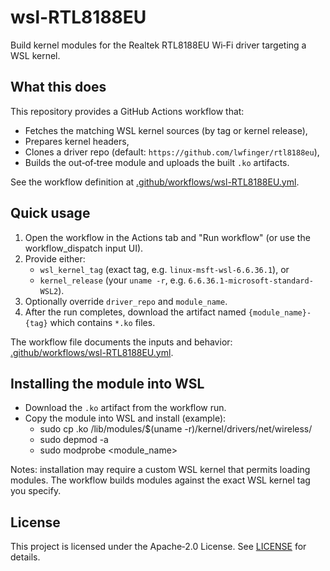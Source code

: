 # wsl-RTL8188EU

Build kernel modules for the Realtek RTL8188EU Wi‑Fi driver targeting a WSL kernel.

## What this does
This repository provides a GitHub Actions workflow that:
- Fetches the matching WSL kernel sources (by tag or kernel release),
- Prepares kernel headers,
- Clones a driver repo (default: `https://github.com/lwfinger/rtl8188eu`),
- Builds the out‑of‑tree module and uploads the built `.ko` artifacts.

See the workflow definition at [.github/workflows/wsl-RTL8188EU.yml](.github/workflows/wsl-RTL8188EU.yml).

## Quick usage
1. Open the workflow in the Actions tab and "Run workflow" (or use the workflow_dispatch input UI).
2. Provide either:
   - `wsl_kernel_tag` (exact tag, e.g. `linux-msft-wsl-6.6.36.1`), or
   - `kernel_release` (your `uname -r`, e.g. `6.6.36.1-microsoft-standard-WSL2`).
3. Optionally override `driver_repo` and `module_name`.
4. After the run completes, download the artifact named `{module_name}-{tag}` which contains `*.ko` files.

The workflow file documents the inputs and behavior: [.github/workflows/wsl-RTL8188EU.yml](.github/workflows/wsl-RTL8188EU.yml).

## Installing the module into WSL
- Download the `.ko` artifact from the workflow run.
- Copy the module into WSL and install (example):
  - sudo cp <module>.ko /lib/modules/$(uname -r)/kernel/drivers/net/wireless/
  - sudo depmod -a
  - sudo modprobe <module_name>

Notes: installation may require a custom WSL kernel that permits loading modules. The workflow builds modules against the exact WSL kernel tag you specify.

## License
This project is licensed under the Apache‑2.0 License. See [LICENSE](LICENSE) for details.
